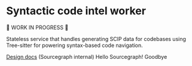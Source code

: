 # Syntactic code intel worker

🚧 WORK IN PROGRESS 🚧

Stateless service that handles generating SCIP data for codebases
using Tree-sitter for powering syntax-based code navigation.

[Design docs](https://docs.google.com/document/d/14MHauv52o4zTFiV6gC6NOJZxcJpglK-ElWa64gqeKDo/edit) (Sourcegraph internal)
Hello Sourcegraph!
Goodbye
